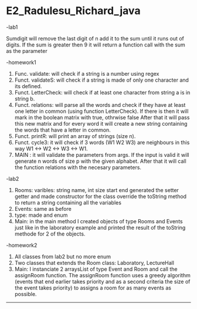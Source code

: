 # E2_Radulesu_Richard_java
-lab1

Sumdigit will remove the last digit of n add it to the sum until it runs out of digits.
If the sum is greater then 9 it will return a function call with the sum as the parameter

-homework1

1) Func. validate: will check if a string is a number using regex
2) Funct. validateS: will check if a string is made of only one character and its defined.
3) Funct. LetterCheck: will check if at least one character from string a is in string b.
4) Funct. relations: will parse all the words and check if they have at least one letter in common (using function LetterCheck).
If there is then it will mark in the boolean matrix with true, othrwise false
After that it will pass this new matrix and for every word it will create a new string containing the words that have a letter in common.
5) Funct. printR: will print an array of strings (size n).
6) Funct. cycle3: it will check if 3 words (W1 W2 W3) are neighbours in this way W1 <-> W2 <-> W3 <-> W1.
7) MAIN :  it will validate the parameters from args. If the input is valid it will generate n words of size p with the given alphabet.
After that it will call the function relations with the necesary parameters.

-lab2

1) Rooms: varibles: string name, int size start end 
generated the setter getter and made constructor for the class 
override the toString method to return a string containing all the variables
2) Events: same as before
3) type: made and enum
4) Main: in the main method I created objects of type Rooms and Events just like in the laboratory example and printed the result of the toString methode for 2 of the objects.

-homework2
1) All classes from lab2 but no more enum
2) Two classes that extends the Room class: Laboratory, LectureHall
3) Main: I instanciate 2 arraysList of type Event and Room and call the assignRoom function. The assignRoom function uses a greedy algorithm (events that end earlier takes priority and as a second criteria the size of the event takes priority) to assigns a room for as many events as possible.
----------------------------------------------------------------------------------------------------------------------------------------------------------
 
